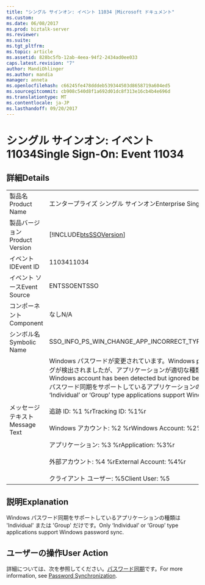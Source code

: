 ```yaml
---
title: "シングル サインオン: イベント 11034 |Microsoft ドキュメント"
ms.custom: 
ms.date: 06/08/2017
ms.prod: biztalk-server
ms.reviewer: 
ms.suite: 
ms.tgt_pltfrm: 
ms.topic: article
ms.assetid: 828bc5fb-12ab-4eea-94f2-2434ad0ee033
caps.latest.revision: "7"
author: MandiOhlinger
ms.author: mandia
manager: anneta
ms.openlocfilehash: c66245fe478dddeb539344503d8658719a604ed5
ms.sourcegitcommit: cb908c540d8f1a692d01dc8f313e16cb4b4e696d
ms.translationtype: MT
ms.contentlocale: ja-JP
ms.lasthandoff: 09/20/2017
---
```

# <a name="single-sign-on-event-11034"></a><span data-ttu-id="b72b1-102">シングル サインオン: イベント 11034</span><span class="sxs-lookup"><span data-stu-id="b72b1-102">Single Sign-On: Event 11034</span></span>
## <a name="details"></a><span data-ttu-id="b72b1-103">詳細</span><span class="sxs-lookup"><span data-stu-id="b72b1-103">Details</span></span>  
  
|||  
|-|-|  
|<span data-ttu-id="b72b1-104">製品名</span><span class="sxs-lookup"><span data-stu-id="b72b1-104">Product Name</span></span>|<span data-ttu-id="b72b1-105">エンタープライズ シングル サインオン</span><span class="sxs-lookup"><span data-stu-id="b72b1-105">Enterprise Single Sign-On</span></span>|  
|<span data-ttu-id="b72b1-106">製品バージョン</span><span class="sxs-lookup"><span data-stu-id="b72b1-106">Product Version</span></span>|[!INCLUDE[btsSSOVersion](../includes/btsssoversion-md.md)]|  
|<span data-ttu-id="b72b1-107">イベント ID</span><span class="sxs-lookup"><span data-stu-id="b72b1-107">Event ID</span></span>|<span data-ttu-id="b72b1-108">11034</span><span class="sxs-lookup"><span data-stu-id="b72b1-108">11034</span></span>|  
|<span data-ttu-id="b72b1-109">イベント ソース</span><span class="sxs-lookup"><span data-stu-id="b72b1-109">Event Source</span></span>|<span data-ttu-id="b72b1-110">ENTSSO</span><span class="sxs-lookup"><span data-stu-id="b72b1-110">ENTSSO</span></span>|  
|<span data-ttu-id="b72b1-111">コンポーネント</span><span class="sxs-lookup"><span data-stu-id="b72b1-111">Component</span></span>|<span data-ttu-id="b72b1-112">なし</span><span class="sxs-lookup"><span data-stu-id="b72b1-112">N/A</span></span>|  
|<span data-ttu-id="b72b1-113">シンボル名</span><span class="sxs-lookup"><span data-stu-id="b72b1-113">Symbolic Name</span></span>|<span data-ttu-id="b72b1-114">SSO_INFO_PS_WIN_CHANGE_APP_INCORRECT_TYPE</span><span class="sxs-lookup"><span data-stu-id="b72b1-114">SSO_INFO_PS_WIN_CHANGE_APP_INCORRECT_TYPE</span></span>|  
|<span data-ttu-id="b72b1-115">メッセージ テキスト</span><span class="sxs-lookup"><span data-stu-id="b72b1-115">Message Text</span></span>|<span data-ttu-id="b72b1-116">Windows パスワードが変更されています。</span><span class="sxs-lookup"><span data-stu-id="b72b1-116">Windows password change.</span></span> <span data-ttu-id="b72b1-117">この Windows アカウントのマッピングが検出されましたが、アプリケーションが適切な種類ではないために無視されました。</span><span class="sxs-lookup"><span data-stu-id="b72b1-117">A mapping for this Windows account has been detected but ignored because the application is not the correct type.</span></span> <span data-ttu-id="b72b1-118">Windows パスワード同期をサポートしているアプリケーションの種類は 'Individual' または 'Group' だけです。%r</span><span class="sxs-lookup"><span data-stu-id="b72b1-118">Only ‘Individual’ or ‘Group’ type applications support Windows password sync.%r</span></span><br /><br /> <span data-ttu-id="b72b1-119">追跡 ID: %1 %r</span><span class="sxs-lookup"><span data-stu-id="b72b1-119">Tracking ID: %1%r</span></span><br /><br /> <span data-ttu-id="b72b1-120">Windows アカウント: %2 %r</span><span class="sxs-lookup"><span data-stu-id="b72b1-120">Windows Account: %2%r</span></span><br /><br /> <span data-ttu-id="b72b1-121">アプリケーション: %3 %r</span><span class="sxs-lookup"><span data-stu-id="b72b1-121">Application: %3%r</span></span><br /><br /> <span data-ttu-id="b72b1-122">外部アカウント: %4 %r</span><span class="sxs-lookup"><span data-stu-id="b72b1-122">External Account: %4%r</span></span><br /><br /> <span data-ttu-id="b72b1-123">クライアント ユーザー: %5</span><span class="sxs-lookup"><span data-stu-id="b72b1-123">Client User: %5</span></span>|  
  
## <a name="explanation"></a><span data-ttu-id="b72b1-124">説明</span><span class="sxs-lookup"><span data-stu-id="b72b1-124">Explanation</span></span>  
 <span data-ttu-id="b72b1-125">Windows パスワード同期をサポートしているアプリケーションの種類は 'Individual' または 'Group' だけです。</span><span class="sxs-lookup"><span data-stu-id="b72b1-125">Only ‘Individual’ or ‘Group’ type applications support Windows password sync.</span></span>  
  
## <a name="user-action"></a><span data-ttu-id="b72b1-126">ユーザーの操作</span><span class="sxs-lookup"><span data-stu-id="b72b1-126">User Action</span></span>  
 <span data-ttu-id="b72b1-127">詳細については、次を参照してください。[パスワード同期](../core/password-synchronization2.md)です。</span><span class="sxs-lookup"><span data-stu-id="b72b1-127">For more information, see [Password Synchronization](../core/password-synchronization2.md).</span></span>